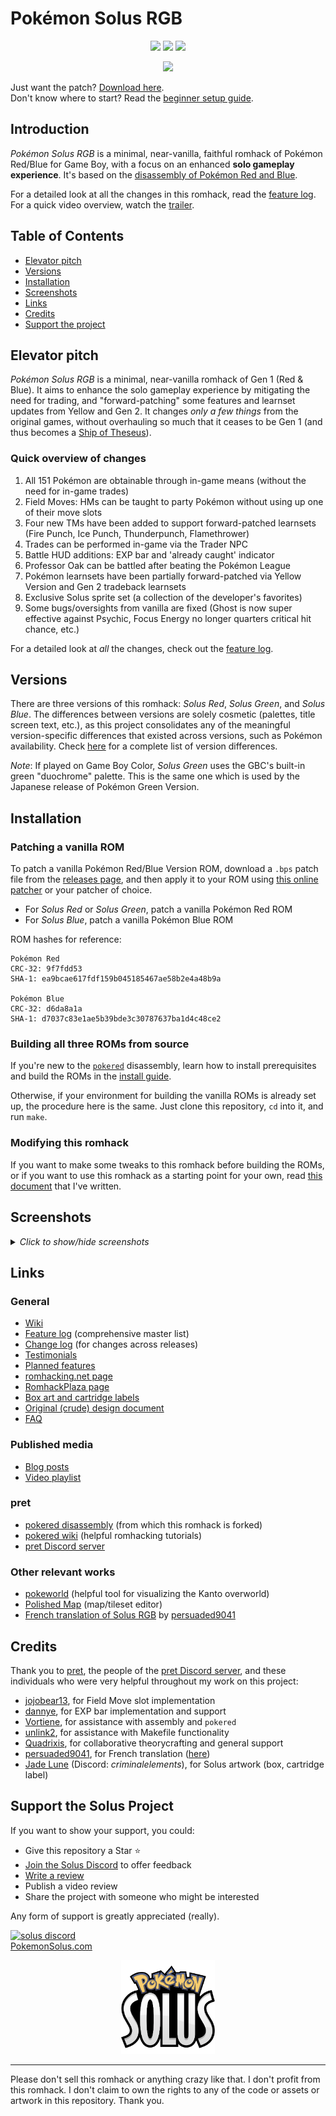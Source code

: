 # Pokémon Solus RGB

<p align="center">
    <a href="https://github.com/Dechrissen/poke-solus-rgb/releases/latest"><img src="https://flat.badgen.net/github/release/dechrissen/poke-solus-rgb?icon=github&color=228B22" /></a>
    <a href=""><img src="https://flat.badgen.net/github/stars/dechrissen/poke-solus-rgb?icon=github&color=228B22" /></a>
    <a href="https://discord.gg/YTxu5uM7r6"><img src="https://flat.badgen.net/discord/members/YTxu5uM7r6?icon=discord" /></a>
</p>


<p align="center" style="margin-left: 10%; margin-right: 10%">
<img src="screenshots/box-front-solus-triple.png">
</p>

Just want the patch? [Download here][latest].  
Don't know where to start? Read the [beginner setup guide][howtoplay].

## Introduction

_Pokémon Solus RGB_ is a minimal, near-vanilla, faithful romhack of Pokémon Red/Blue for Game Boy, with a focus on an enhanced **solo gameplay experience**. It's based on the [disassembly of Pokémon Red and Blue][pokered].

For a detailed look at all the changes in this romhack, read the [feature log][featurelog]. For a quick video overview, watch the [trailer][trailer].

## Table of Contents
- [Elevator pitch](#elevator-pitch)
- [Versions](#versions)
- [Installation](#installation)
- [Screenshots](#screenshots)
- [Links](#links)
- [Credits](#credits)
- [Support the project](#support-the-solus-project)

## Elevator pitch

_Pokémon Solus RGB_ is a minimal, near-vanilla romhack of Gen 1 (Red & Blue). It aims to enhance the solo gameplay experience by mitigating the need for trading, and "forward-patching" some features and learnset updates from Yellow and Gen 2. It changes _only a few things_ from the original games, without overhauling so much that it ceases to be Gen 1 (and thus becomes a [Ship of Theseus](https://en.wikipedia.org/wiki/Ship_of_Theseus)).

### Quick overview of changes
1. All 151 Pokémon are obtainable through in-game means (without the need for in-game trades)
2. Field Moves: HMs can be taught to party Pokémon without using up one of their move slots
3. Four new TMs have been added to support forward-patched learnsets (Fire Punch, Ice Punch, Thunderpunch, Flamethrower)
4. Trades can be performed in-game via the Trader NPC
5. Battle HUD additions: EXP bar and 'already caught' indicator
6. Professor Oak can be battled after beating the Pokémon League
7. Pokémon learnsets have been partially forward-patched via Yellow Version and Gen 2 tradeback learnsets
8. Exclusive Solus sprite set (a collection of the developer's favorites)
9. Some bugs/oversights from vanilla are fixed (Ghost is now super effective against Psychic, Focus Energy no longer quarters critical hit chance, etc.)

For a detailed look at _all_ the changes, check out the [feature log][featurelog].

## Versions

There are three versions of this romhack: _Solus Red_, _Solus Green_, and _Solus Blue_. The differences between versions are solely cosmetic (palettes, title screen text, etc.), as this project consolidates any of the meaningful version-specific differences that existed across versions, such as Pokémon availability. Check [here][versiondifferences] for a complete list of version differences.

_Note_: If played on Game Boy Color, _Solus Green_ uses the GBC's built-in green "duochrome" palette. This is the same one which is used by the Japanese release of Pokémon Green Version.

## Installation

### Patching a vanilla ROM

To patch a vanilla Pokémon Red/Blue Version ROM, download a `.bps` patch file from the [releases page][releases], and then apply it to your ROM using [this online patcher](https://www.marcrobledo.com/RomPatcher.js/) or your patcher of choice.
- For _Solus Red_ or _Solus Green_, patch a vanilla Pokémon Red ROM
- For _Solus Blue_, patch a vanilla Pokémon Blue ROM

ROM hashes for reference:  
```
Pokémon Red
CRC-32: 9f7fdd53
SHA-1: ea9bcae617fdf159b045185467ae58b2e4a48b9a

Pokémon Blue
CRC-32: d6da8a1a
SHA-1: d7037c83e1ae5b39bde3c30787637ba1d4c48ce2
```

### Building all three ROMs from source

If you're new to the [`pokered`][pokered] disassembly, learn how to install prerequisites and build the ROMs in the [install guide][installation].

Otherwise, if your environment for building the vanilla ROMs is already set up, the procedure here is the same. Just clone this repository, `cd` into it, and run `make`.

### Modifying this romhack
If you want to make some tweaks to this romhack before building the ROMs, or if you want to use this romhack as a starting point for your own, read [this document][howtomod] that I've written.

## Screenshots
<details>
    <summary><i>Click to show/hide screenshots</i></summary>

![solusredtitle](./screenshots/solus-red-gbc-title.png)
![solusgreentitle](./screenshots/solus-green-gbc-title.png)
![solusbluetitle](./screenshots/solus-blue-gbc-title.png)
![battlehud](./screenshots/battle_hud.png)
![traderhouse](./screenshots/trader_house.png)
![trader](./screenshots/trader.png)
![trader2](./screenshots/trader_2.png)
![fossilroomladder](./screenshots/fossil_room_ladder.png)
![fossilroom](./screenshots/fossil_room.png)
![tmclerk](./screenshots/tm_clerk.png)
![tmclerk2](./screenshots/tm_clerk_2.png)
![tm51](./screenshots/tm_flamethrower.png)
![tm52](./screenshots/tm_fire_punch.png)
![tm53](./screenshots/tm_ice_punch.png)
![tm54](./screenshots/tm_thunderpunch.png)
![mewroom](./screenshots/mew_room.png)
![mew](./screenshots/mew.png)
![mew2](./screenshots/mew_2.png)
![fieldmove](./screenshots/field_move.png)
![porygonsalesman](./screenshots/porygon_salesman.png)
![porygonsalesman2](./screenshots/porygon_salesman_2.png)
![billsfather](./screenshots/bills_father.png)
![billsfather2](./screenshots/bills_father_2.png)
![billsfather3](./screenshots/bills_father_3.png)
![porygonmonitor](./screenshots/porygon_on_monitor.png)
![oakbattle](./screenshots/oak_battle.png)
</details>

## Links

### General
- [Wiki][soluswiki]
- [Feature log][featurelog] (comprehensive master list)
- [Change log][changelog] (for changes across releases)
- [Testimonials][testimonials]
- [Planned features][planned]
- [romhacking.net page][romhackingnet]
- [RomhackPlaza page][romhackplaza]
- [Box art and cartridge labels][physical]
- [Original (crude) design document][designdoc]
- [FAQ][faq]

### Published media
- [Blog posts][blogposts]
- [Video playlist][solusplaylist]

### pret
- [pokered disassembly][pokered] (from which this romhack is forked)
- [pokered wiki][wiki] (helpful romhacking tutorials)
- [pret Discord server][pretdiscord]

### Other relevant works
- [pokeworld][pokeworld] (helpful tool for visualizing the Kanto overworld)
- [Polished Map][polishedmap] (map/tileset editor)
- [French translation of Solus RGB][poke-solus-fr] by [persuaded9041][persuaded9041]

## Credits
Thank you to [pret][pret], the people of the [pret Discord server][pretdiscord], and these individuals who were very helpful throughout my work on this project:
- [jojobear13][jojobear13], for Field Move slot implementation
- [dannye][dannye], for EXP bar implementation and support
- [Vortiene][Vortyne], for assistance with assembly and `pokered`
- [unlink2][unlink2], for assistance with Makefile functionality
- [Quadrixis][quadrixis], for collaborative theorycrafting and general support
- [persuaded9041][persuaded9041], for French translation ([here][poke-solus-fr])
- [Jade Lune][jade] (Discord: _criminalelements_), for Solus artwork (box, cartridge label)

## Support the Solus Project
If you want to show your support, you could:
- Give this repository a Star :star:
- [Join the Solus Discord][solusdiscord] to offer feedback
- [Write a review][review]
- Publish a video review
- Share the project with someone who might be interested

Any form of support is greatly appreciated (really).  

[![solus discord](https://flat.badgen.net/discord/members/YTxu5uM7r6?icon=discord)][solusdiscord]  
[PokemonSolus.com][homepage]

<p style="text-align: center;"><a href="https://www.pokemonsolus.com"><img src="screenshots/pokemon_solus_logo.png" width="150px"></a></p>

<hr/>

Please don't sell this romhack or anything crazy like that. I don't profit from this romhack. I don't claim to own the rights to any of the code or assets or artwork in this repository. Thank you.

<!-- LINKS -->
[homepage]: https://www.pokemonsolus.com
[pokered]: https://github.com/pret/pokered
[pret]: https://github.com/pret
[wiki]: https://github.com/pret/pokered/wiki
[pretdiscord]: https://discord.gg/d5dubZ3
[designdoc]: docs/DESIGN.md
[featurelog]: docs/FEATURES.md
[versiondifferences]: docs/FEATURES.md#version-differences
[installation]: docs/INSTALL.md
[howtomod]: docs/HOW-TO-MOD.md
[changelog]: docs/CHANGELOG.md
[planned]: docs/PLANNED.md
[releases]: https://github.com/Dechrissen/poke-solus-rgb/releases
[latest]: https://github.com/Dechrissen/poke-solus-rgb/releases/latest
[pokeworld]: https://www.extratricky.com/pokeworld/rb/1
[polishedmap]: https://github.com/Rangi42/polished-map
[blogposts]: https://derekandersen.net/blog/tag/solus
[romhackingnet]: https://www.romhacking.net/hacks/8809/
[romhackplaza]: https://romhackplaza.org/romhacks/pokemon-solus-rgb-game-boy/
[review]: https://www.romhacking.net/?page=reviews&action=addentrypage&section=Hacks&subid=8809
[solusplaylist]: https://www.youtube.com/playlist?list=PL-k9sS5iGL6s5MF3GIJqLIPA4662JPsxz
[trailer]: https://www.youtube.com/watch?v=SMto-WaTL4s
[testimonials]: docs/TESTIMONIALS.md
[soluswiki]: https://github.com/Dechrissen/poke-solus-rgb/wiki
[poke-solus-fr]: https://github.com/persuaded9041/poke-solus-fr
[physical]: physical/
[contact]: https://dechrissen.com/contact
[solusdiscord]: https://discord.gg/YTxu5uM7r6
[howtoplay]: docs/PLAY.md
[faq]: docs/FEATURES.md#faq

<!-- PEOPLE -->
[jojobear13]: https://github.com/jojobear13
[Vortyne]: https://github.com/Vortyne
[dannye]: https://github.com/dannye
[unlink2]: https://krickl.dev/
[quadrixis]: https://github.com/Quadrixis
[persuaded9041]: https://github.com/persuaded9041
[jade]: https://systemrift.com/